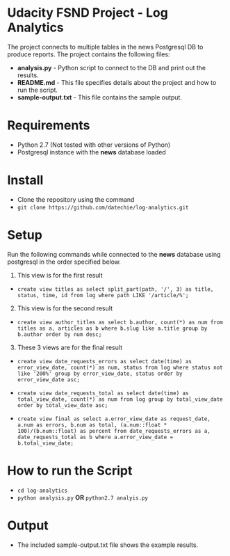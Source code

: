 # Udacity FSND Project - Log Analytics
The project connects to multiple tables in the news Postgresql DB to produce reports. The project contains the following files:
* **analysis.py**  - Python script to connect to the DB and print out the results.
* **README.md** -  This file specifies details about the project and how to run the script.
* **sample-output.txt** - This file contains the sample output. 

# Requirements
* Python 2.7 (Not tested with other versions of Python)
* Postgresql instance with the **news** database loaded

# Install
* Clone the repository using the command
* `git clone https://github.com/datechie/log-analytics.git`

# Setup
Run the following commands while connected to the **news** database using postgresql in the order specified below.

1. This view is for the first result 
- `create view titles as select split_part(path, '/', 3) as title, status, time, id from log where path LIKE '/article/%';`

2. This view is for the second result
- `create view author_titles as select b.author, count(*) as num from titles as a, articles as b where b.slug like a.title group by b.author order by num desc;`

3. These 3 views are for the final result
- `create view date_requests_errors as select date(time) as error_view_date, count(*) as num, status from log where status not like '200%' group by error_view_date, status order by error_view_date asc;`

- `create view date_requests_total as select date(time) as total_view_date, count(*) as num from log group by total_view_date order by total_view_date asc;`

- `create view final as select a.error_view_date as request_date, a.num as errors, b.num as total, (a.num::float * 100)/(b.num::float) as percent from date_requests_errors as a, date_requests_total as b where a.error_view_date = b.total_view_date;`


# How to run the Script
- `cd log-analytics`
- `python analysis.py` **OR** `python2.7 analyis.py`


# Output
- The included sample-output.txt file shows the example results.